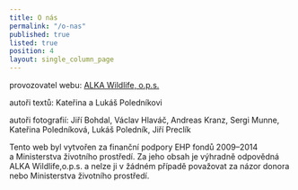 ```yaml
---
title: O nás
permalink: "/o-nas"
published: true
listed: true
position: 4
layout: single_column_page
---
```

provozovatel webu: [ALKA Wildlife, o.p.s.][1]

autoři textů: Kateřina a Lukáš Poledníkovi

autoři fotografií: Jiří Bohdal, Václav Hlaváč, Andreas Kranz, Sergi
Munne, Kateřina Poledníková, Lukáš Poledník, Jiří Preclík

Tento web byl vytvořen za finanční podpory EHP fondů 2009–2014
a Ministerstva životního prostředí. Za jeho obsah je výhradně odpovědná
ALKA Wildlife,o.p.s. a nelze ji v žádném případě považovat za názor
donora nebo Ministerstva životního prostředí.


[1]: http://www.alkawildlife.eu
